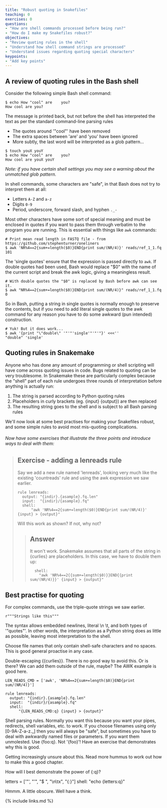 ```yaml
---
title: "Robust quoting in Snakefiles"
teaching: 0
exercises: 0
questions:
- "How are shell commands processed before being run?"
- "How do I make my Snakefiles robust?"
objectives:
- "Review quoting rules in the shell"
- "Understand how shell command strings are processed"
- "Understand issues regarding quoting special characters"
keypoints:
- "Add key points"
---
```


## A review of quoting rules in the Bash shell

Consider the following simple Bash shell command:

~~~
$ echo How "cool" are    you?
How cool are you?
~~~

The message is printed back, but not before the shell has interpreted the text as per the standard command-line
parsing rules

 * The quotes around '"cool"' have been removed
 * The extra spaces between 'are' and 'you' have been ignored
 * More subtly, the last word will be interpreted as a glob pattern...

~~~
$ touch youX youY
$ echo How "cool" are    you?
How cool are youX youY
~~~

*Note: if you have certain shell settings you may see a warning about the unmatched glob pattern.*

In shell commands, some characters are "safe", in that Bash does not try to interpret them at all:

* Letters `A-Z` and `a-z`
* Digits `0-9`
* Period, underscore, forward slash, and hyphen `._-`

Most other characters have some sort of special meaning and must be enclosed in quotes if you want to pass them through
verbatim to the program you are running. This is essential with things like `awk` commands:

~~~
# Print mean read length in FASTQ file - from https://github.com/stephenturner/oneliners
$ awk 'NR%4==2{sum+=length($0)}END{print sum/(NR/4)}' reads/ref_1_1.fq
101
~~~

The 'single quotes' ensure that the expression is passed directly to `awk`. If double quotes had been used, Bash would
replace "$0" with the name of the current script and break the awk logic, giving a meaningless result.

~~~
# With double quotes the "$0" is replaced by Bash before awk can see it.
$ awk "NR%4==2{sum+=length($0)}END{print sum/(NR/4)}" reads/ref_1_1.fq
0
~~~

So in Bash, putting a string in single quotes is normally enough to preserve the contents, but if you need to add literal
single quotes to the awk command for any reason you have to do some awkward (pun intended) construction.

~~~
# Yuk! But it does work...
$ awk '{print "\"double\" '"'"'single'"'"'"}' <<<''
"double" 'single'
~~~

## Quoting rules in Snakemake

Anyone who has done any amount of programming or shell scripting will have come across quoting issues in code. Bugs related
to quoting can be very troublesome. In Snakemake these are particularly complex because the "shell" part of each rule
undergoes three rounds of interpretation before anything is actually run:

 1. The string is parsed according to Python quoting rules
 1. Placeholders in curly brackets (eg. {input} {output}) are then replaced
 1. The resulting string goes to the shell and is subject to all Bash parsing rules

We'll now look at some best practises for making your Snakefiles robust, and some simple rules to avoid most
mis-quoting complications.

###### Now have some exercises that illustrate the three points and introduce ways to deal with them:

> ## Exercise - adding a lenreads rule
>
> Say we add a new rule named 'lenreads', looking very much like the existing 'countreads' rule and using the awk
> expression we saw earlier.
>
> ~~~
> rule lenreads:
>   output: "{indir}.{asample}.fq.len"
>   input:  "{indir}/{asample}.fq"
>   shell:
>       "awk 'NR%4==2{sum+=length($0)}END{print sum/(NR/4)}' {input} > {output}"
> ~~~
>
> Will this work as shown? If not, why not?
>
> > ## Answer
> >
> > It won't work. Snakemake assumes that all parts of the string in {curlies} are placeholders. In this case, we
> > have to double them up:
> >
> > ~~~
> >   shell:
> >     "awk 'NR%4==2{{sum+=length($0)}}END{{print sum/(NR/4)}}' {input} > {output}"
> > ~~~

## Best practise for quoting

For complex commands, use the triple-quote strings we saw earlier.

~~~
r"""Strings like this"""
~~~

The syntax allows embedded newlines, literal \n \t, and both types of '"quotes"'. In other words, the interpretation
as a Python string does as little as possible, leaving most interpretation to the shell.

Choose file names that only contain shell-safe characters and no spaces. This is good general proactise in any case.


Double-escaping {{curlies}}. There is no good way to avoid this. Or is there? We can add them outside of the rule, maybe?
The AWK example is good here.

~~~
LEN_READS_CMD = ['awk', 'NR%4==2{sum+=length($0)}END{print sum/(NR/4)}']

rule lenreads:
  output: "{indir}.{asample}.fq.len"
  input:  "{indir}/{asample}.fq"
  shell:
      "{LEN_READS_CMD:q} {input} > {output}"

~~~

Shell parsing rules. Normally you want this because you want your pipes, redirects, shell variables, etc. to work.
If you choose filenames using only [0-9A-Z-a-z.\_] then you will always be "safe", but sometimes you have to deal with
awkwardly named files or parameters. If you want them unmolested. Use {foo:q}. Not '{foo}'!
Have an exercise that demonstrates why this is good.

Getting increasingly unsure about this. Nead more hummus to work out how to make this a good chapter.

How will I best demonstrate the power of {:q}?

letters = ['"', "'", "$ ", "\n\tx", "{:}"]
shell:
    "echo {letters:q}"

Hmmm. A little obscure. Well have a think.


{% include links.md %}

